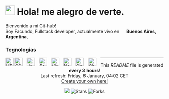 <h1>
  <img src="https://emojis.slackmojis.com/emojis/images/1531849430/4246/blob-sunglasses.gif?1531849430" width="30"/>
  Hola! me alegro de verte.
</h1>

<p>Bienvenido a mi Git-hub! </br> Soy Facundo, Fullstack developer, actualmente vivo en
  <img src="https://upload.wikimedia.org/wikipedia/commons/1/1a/Flag_of_Argentina.svg" width="15"/>
  <b>Buenos Aires, Argentina</b>,
</p>

<h3>Tegnologias</h3>
<p>
  
  <img align="left" alt="HTML5" width="26px" src="https://cdn.jsdelivr.net/gh/devicons/devicon/icons/html5/html5-original.svg" style="padding-              right:10px;" />
  
  <img align="left" alt="CSS3" width="26px" src="https://cdn.jsdelivr.net/gh/devicons/devicon/icons/css3/css3-original.svg" style="padding-right:10px;" />
  <img align="left" alt="JavaScript" width="26px" src="https://cdn.jsdelivr.net/gh/devicons/devicon/icons/javascript/javascript-original.svg" style="padding-right:10px;" />
  
  <img align="left" alt="React" width="26px" src="https://cdn.jsdelivr.net/gh/devicons/devicon/icons/react/react-original.svg" style="padding-right:10px;" />

</p>
<p>
   <img align="left" alt="Visual Studio Code" width="26px" src="https://cdn.jsdelivr.net/gh/devicons/devicon/icons/vscode/vscode-original.svg"          style="padding-right:10px;" />
  
  <img align="left" alt="Node.js" width="26px" src="https://cdn.jsdelivr.net/gh/devicons/devicon/icons/nodejs/nodejs-original.svg" style="padding-right:10px;" />
  
  <img align="left" alt="Git" width="26px" src="https://cdn.jsdelivr.net/gh/devicons/devicon/icons/git/git-original.svg" style="padding-right:10px;" />

  <img align="left" alt="Chakra" width="26px" src="https://ia902807.us.archive.org/24/items/github.com-chakra-ui-chakra-ui_-_2020-02-13_17-20-29/cover.jpg" style="padding-right:10px;"/>


</p>


------------
<p align="center">This <i>README</i> file is generated <b>every 3 hours</b>!</br>Last refresh: Friday, 6 January, 04:02 CET<br /><a href="https://medium.com/@th.guibert/how-to-create-a-self-updating-readme-md-for-your-github-profile-f8b05744ca91">Create your own here!</a></p>
<p align="center"><img src="https://github.com/thmsgbrt/thmsgbrt/workflows/README%20build/badge.svg" /> <img alt="Stars" src="https://img.shields.io/github/stars/thmsgbrt/thmsgbrt?style=flat-square&labelColor=343b41"/> <img alt="Forks" src="https://img.shields.io/github/forks/thmsgbrt/thmsgbrt?style=flat-square&labelColor=343b41"/></p>
